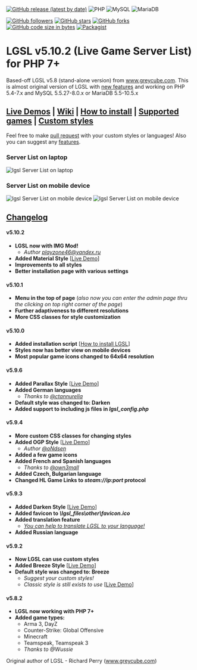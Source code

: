 [![GitHub release (latest by date)](https://img.shields.io/github/v/release/tltneon/lgsl?color=green&style=for-the-badge)](https://github.com/tltneon/lgsl/releases)
![PHP](https://img.shields.io/badge/PHP-5.6--7.4-brightgreen?style=for-the-badge&logo=php)
![MySQL](https://img.shields.io/badge/MySQL-5.5.27--8.0.x-brightgreen?style=for-the-badge&logo=mysql)
![MariaDB](https://img.shields.io/badge/MariaDB-5.5--10.5.x-brightgreen?style=for-the-badge&logo=mariadb)

[![GitHub followers](https://img.shields.io/github/followers/tltneon?style=for-the-badge)](https://github.com/tltneon?tab=followers)
[![GitHub stars](https://img.shields.io/github/stars/tltneon/lgsl?style=for-the-badge)](https://github.com/tltneon/lgsl/stargazers)
[![GitHub forks](https://img.shields.io/github/forks/tltneon/lgsl?style=for-the-badge)](https://github.com/tltneon/lgsl/fork)
[![GitHub code size in bytes](https://img.shields.io/github/languages/code-size/tltneon/lgsl?style=for-the-badge)](https://github.com/tltneon/lgsl/archive/master.zip)
[![Packagist](https://img.shields.io/packagist/l/tltneon/lgsl?style=for-the-badge)](https://github.com/tltneon/lgsl/blob/master/LICENSE)
# LGSL v5.10.2 (Live Game Server List) for PHP 7+
Based-off LGSL v5.8 (stand-alone version) from www.greycube.com. This is almost original version of LGSL with [new features](https://github.com/tltneon/lgsl#changelog) and working on PHP 5.4-7.x and MySQL 5.5.27-8.0.x or MariaDB 5.5-10.5.x

## [Live Demos](http://lgsl-demo.freesite.vip/) | [Wiki](https://github.com/tltneon/lgsl/wiki) | [How to install]( https://github.com/tltneon/lgsl/wiki/How-to-install-LGSL) | [Supported games](https://github.com/tltneon/lgsl/wiki/Supported-Games) | [Custom styles](https://github.com/tltneon/lgsl/wiki/Styles)

Feel free to make [pull request](https://github.com/tltneon/lgsl) with your custom styles or languages! Also you can suggest any [features](https://github.com/tltneon/lgsl/issues).

### Server List on laptop
![lgsl Server List on laptop](https://i.imgur.com/fSo29JB.jpg)

### Server List on mobile device
![lgsl Server List on mobile device](https://i.imgur.com/jfFMhyK.png)
![lgsl Server List on mobile device](https://i.imgur.com/wOvyZHV.png)
 
## [Changelog](https://github.com/tltneon/lgsl/wiki/Changelog)
#### v5.10.2
- **LGSL now with IMG Mod!**
	- *Author playzone46@yandex.ru*
- **Added Material Style**  [[Live Demo](http://lgsl-demo.freesite.vip/lgsl6/index.php)]
- **Improvements to all styles**
- **Better installation page with various settings**
#### v5.10.1
- **Menu in the top of page** (_also now you can enter the admin page thru the clicking on top right corner of the page_)
- **Further adaptiveness to different resolutions**
- **More CSS classes for style customization**
#### v5.10.0
- **Added installation script** [[How to install LGSL](https://github.com/tltneon/lgsl/wiki/How-to-install-LGSL)]
- **Styles now has better view on mobile devices**
- **Most popular game icons changed to 64x64 resolution**
#### v5.9.6
- **Added Parallax Style** [[Live Demo](http://lgsl-demo.freesite.vip/lgsl5/index.php)]
- **Added German languages**
	- *Thanks to [@ctannurella](https://github.com/ctannurella)*
- **Default style was changed to: Darken**
- **Added support to including js files in _lgsl_config.php_**
#### v5.9.4
- **More custom CSS classes for changing styles**
- **Added OGP Style** [[Live Demo](http://lgsl-demo.freesite.vip/lgsl4/index.php)]
	- *Author [@oNdsen](https://github.com/oNdsen)*
- **Added a few game icons**
- **Added French and Spanish languages**
	- *Thanks to [@own3mall](https://github.com/own3mall)*
- **Added Czech, Bulgarian language**
- **Changed HL Game Links to _steam://ip:port_ protocol**
#### v5.9.3
- **Added Darken Style** [[Live Demo](http://lgsl-demo.freesite.vip/lgsl2/index.php)]
- **Added favicon to _\lgsl_files\other\favicon.ico_**
- **Added translation feature**
	- [*You can help to translate LGSL to your language!*](https://github.com/tltneon/lgsl/tree/master/lgsl/lgsl_files/languages)
- **Added Russian language**
#### v5.9.2
- **Now LGSL can use custom styles**
- **Added Breeze Style** [[Live Demo](http://lgsl-demo.freesite.vip/lgsl/index.php)]
- **Default style was changed to: Breeze**
	- *Suggest your custom styles!*
	- *Classic style is still exists to use* [[Live Demo](http://lgsl-demo.freesite.vip/lgsl3/index.php)]
#### v5.8.2
- **LGSL now working with PHP 7+**
- **Added game types:**
  - Arma 3, DayZ
  - Counter-Strike: Global Offensive
  - Minecraft
  - Teamspeak, Teamspeak 3
  - *Thanks to @Wussie*

Original author of LGSL - Richard Perry (www.greycube.com)
